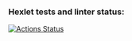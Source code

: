### Hexlet tests and linter status:
[![Actions Status](https://github.com/gordienkoas/python-project-52/actions/workflows/hexlet-check.yml/badge.svg)](https://github.com/gordienkoas/python-project-52/actions)